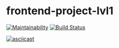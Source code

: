 # frontend-project-lvl1
[![Maintainability](https://api.codeclimate.com/v1/badges/059c279ad6da1978e481/maintainability)](https://codeclimate.com/github/menzhikov/frontend-project-lvl1/maintainability)
[![Build Status](https://travis-ci.org/menzhikov/frontend-project-lvl1.svg?branch=master)](https://travis-ci.org/menzhikov/frontend-project-lvl1)

[![asciicast](https://asciinema.org/a/eT9uvxSBbSFXUV2y0MlRdbCn3.svg)](https://asciinema.org/a/eT9uvxSBbSFXUV2y0MlRdbCn3)